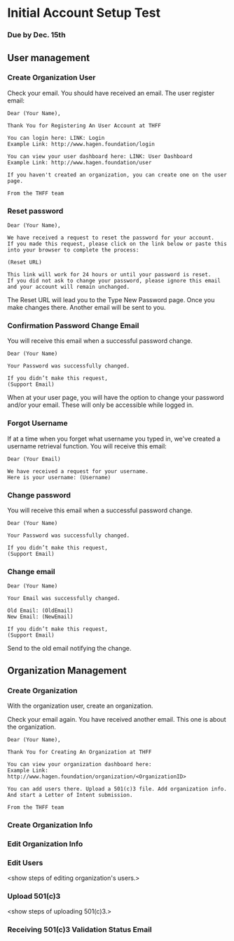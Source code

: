 # Initial Account Setup Test
### Due by Dec. 15th

## User management

### Create Organization User

<show steps to create user.>


Check your email. You should have received an email. The user register email:  
  
    Dear (Your Name),
    
    Thank You for Registering An User Account at THFF

    You can login here: LINK: Login
    Example Link: http://www.hagen.foundation/login
   
    You can view your user dashboard here: LINK: User Dashboard
    Example Link: http://www.hagen.foundation/user
    
    If you haven't created an organization, you can create one on the user page.
    
    From the THFF team

### Reset password

<show steps to reset password.>

    Dear (Your Name),
    
    We have received a request to reset the password for your account.
    If you made this request, please click on the link below or paste this into your browser to complete the process:
    
    (Reset URL)
    
    This link will work for 24 hours or until your password is reset.
    If you did not ask to change your password, please ignore this email and your account will remain unchanged.
    
The Reset URL will lead you to the Type New Password page. Once you make changes there. 
Another email will be sent to you.    
    
### Confirmation Password Change Email

<show steps of typing new password.>

 You will receive this email when a successful password change.

    Dear (Your Name)

    Your Password was successfully changed.

    If you didn’t make this request,
    (Support Email)
 
When at your user page, you will have the option to change your password and/or your email. 
These will only be accessible while logged in.
 
### Forgot Username

<show steps of retrieving forgotten username.>

If at a time when you forget what username you typed in, we've created a username retrieval function. 
You will receive this email:

    Dear (Your Email)
        
    We have received a request for your username.
    Here is your username: (Username)
        
### Change password 

<show steps of changing password.>

 You will receive this email when a successful password change.

    Dear (Your Name)

    Your Password was successfully changed.

    If you didn’t make this request,
    (Support Email)

### Change email 

<show steps of changing email.>

    Dear (Your Name)

    Your Email was successfully changed.

    Old Email: (OldEmail)
    New Email: (NewEmail)

    If you didn’t make this request,
    (Support Email)

Send to the old email notifying the change.

## Organization Management

### Create Organization

<show steps of creating an organization.>

With the organization user, create an organization. 

Check your email again. You have received another email. This one is about the organization. 

    Dear (Your Name),
    
    Thank You for Creating An Organization at THFF
    
    You can view your organization dashboard here: 
    Example Link: http://www.hagen.foundation/organization/<OrganizationID>
    
    You can add users there. Upload a 501(c)3 file. Add organization info. 
    And start a Letter of Intent submission.
    
    From the THFF team
    
### Create Organization Info

<show steps of creating organization info.>

### Edit Organization Info

<show steps of editing organization info.>

### Edit Users

<show steps of editing organization's users.>

### Upload 501(c)3

<show steps of uploading 501(c)3.>

### Receiving 501(c)3 Validation Status Email




